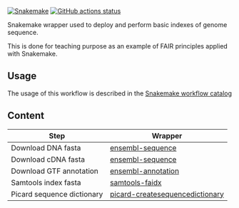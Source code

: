 [![Snakemake](https://img.shields.io/badge/snakemake-≥7.29.0-brightgreen.svg)](https://snakemake.github.io)
[![GitHub actions status](https://github.com/tdayris/fair_genome_indexer/workflows/Tests/badge.svg?branch=main)](https://github.com/tdayris/fair_genome_indexer/actions?query=branch%3Amaster+workflow%3ATests)

Snakemake wrapper used to deploy and perform basic indexes of genome sequence.

This is done for teaching purpose as an example of FAIR principles applied with
Snakemake.

## Usage

The usage of this workflow is described in the [Snakemake workflow catalog](https://snakemake.github.io/snakemake-workflow-catalog/?usage=snakemake-workflows%2Frna-seq-star-dese2)

## Content

| Step                       | Wrapper                                                                                                                              |
| -------------------------- | ------------------------------------------------------------------------------------------------------------------------------------ |
| Download DNA fasta         | [ensembl-sequence](https://snakemake-wrappers.readthedocs.io/en/v2.6.0/wrappers/reference/ensembl-sequence.html)                     |
| Download cDNA fasta        | [ensembl-sequence](https://snakemake-wrappers.readthedocs.io/en/v2.6.0/wrappers/reference/ensembl-sequence.html)                     |
| Download GTF annotation    | [ensembl-annotation](https://snakemake-wrappers.readthedocs.io/en/v2.6.0/wrappers/reference/ensembl-annotation.html)                 |
| Samtools index fasta       | [samtools-faidx](https://snakemake-wrappers.readthedocs.io/en/v2.6.0/wrappers/samtools/faidx.html)                                   |
| Picard sequence dictionary | [picard-createsequencedictionary](https://snakemake-wrappers.readthedocs.io/en/v2.6.0/wrappers/picard/createsequencedictionary.html) |

